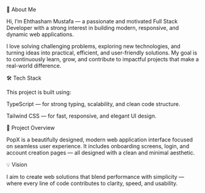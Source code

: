 👋 About Me

Hi, I’m Ehthasham Mustafa — a passionate and motivated Full Stack Developer with a strong interest in building modern, responsive, and dynamic web applications.

I love solving challenging problems, exploring new technologies, and turning ideas into practical, efficient, and user-friendly solutions. My goal is to continuously learn, grow, and contribute to impactful projects that make a real-world difference.

🛠️ Tech Stack

This project is built using:

TypeScript — for strong typing, scalability, and clean code structure.

Tailwind CSS — for fast, responsive, and elegant UI design.

🚀 Project Overview

PopX is a beautifully designed, modern web application interface focused on seamless user experience.
It includes onboarding screens, login, and account creation pages — all designed with a clean and minimal aesthetic.

💡 Vision

I aim to create web solutions that blend performance with simplicity — where every line of code contributes to clarity, speed, and usability.